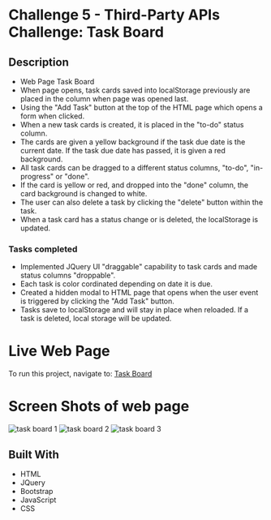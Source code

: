 
# Challenge 5 - Third-Party APIs Challenge: Task Board

## Description

- Web Page Task Board
- When page opens, task cards saved into localStorage previously are placed in the column when page was opened last.
- Using the "Add Task" button at the top of the HTML page which opens a form when clicked.
- When a new task cards is created, it is placed in the "to-do" status column.
- The cards are given a yellow background if the task due date is the current date. If the task due date has passed, it is given a red background.
- All task cards can be dragged to a different status columns, "to-do", "in-progress" or "done".
- If the card is yellow or red, and dropped into the "done" column, the card background is changed to white.
- The user can also delete a task by clicking the "delete" button within the task.
- When a task card has a status change or is deleted, the localStorage is updated.

### Tasks completed
- Implemented JQuery UI "draggable" capability to task cards and made status columns "droppable".
- Each task is color cordinated depending on date it is due.
- Created a hidden modal to HTML page that opens when the user event is triggered by clicking the "Add Task" button.
- Tasks save to localStorage and will stay in place when reloaded. If a task is deleted, local storage will be updated.


# Live Web Page

To run this project, navigate to: [Task Board]( https://natale565.github.io/third-party-API-task-board/)



# Screen Shots of web page

![task board 1](/third-party-API-task-board/assets/Images/Screenshot%202024-07-01%20at%206.23.06 PM.png)
![task board 2](/third-party-API-task-board/assets/Images/Screenshot%202024-07-01%20at%206.23.13 PM.png)
![task board 3](/third-party-API-task-board/assets/Images/Screenshot%202024-07-01%20at%206.24.08 PM.png)

## Built With
- HTML
- JQuery
- Bootstrap
- JavaScript
- CSS
